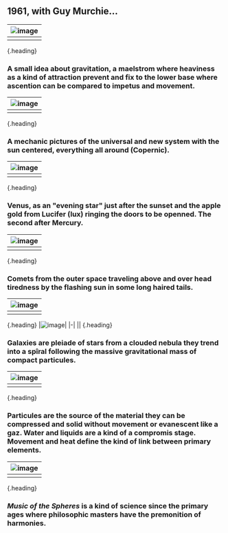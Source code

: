 ## 1961, with Guy Murchie...
|![image](https://shoutn95.github.io/sh95/images/p36.jpg )|
|-|
||
{.heading}
### A small idea about gravitation, a maelstrom where heaviness as a kind of attraction prevent and fix to the lower base where ascention can be compared to impetus and movement.<br />
|![image](https://shoutn95.github.io/sh95/images/p73.jpg )|
|-|
||
{.heading}
### A mechanic pictures of the universal and new system with the sun centered, everything all around (Copernic).<br />
|![image](https://shoutn95.github.io/sh95/images/p77.jpg )|
|-|
||
{.heading}
### Venus, as an "evening star" just after the sunset and the apple gold from Lucifer (lux) ringing the doors to be openned. The second after Mercury. <br />
|![image](https://shoutn95.github.io/sh95/images/p122.jpg )|
|-|
||
{.heading}
### Comets from the outer space traveling above and over head tiredness by the flashing sun in some long haired tails. <br />
|![image](https://shoutn95.github.io/sh95/images/p172.jpg )|
|-|
||
{.heading}
|![image](https://shoutn95.github.io/sh95/images/p175.jpg )|
|-|
||
{.heading}
### Galaxies are pleiade of stars from a clouded nebula they trend into a spîral following the massive gravitational mass of compact particules. <br />
|![image](https://shoutn95.github.io/sh95/images/p236.jpg )|
|-|
||
{.heading}
### Particules are the source of the material they can be compressed and solid without movement or evanescent like a gaz. Water and liquids are a kind of a compromis stage. Movement and heat define the kind of link between primary elements. <br />
|![image](https://shoutn95.github.io/sh95/images/p313.jpg )|
|-|
||
{.heading}
### *Music of the Spheres* is a kind of science since the primary ages where philosophic masters have the premonition of harmonies.
